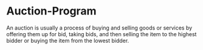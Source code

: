 # Auction-Program
An auction is usually a process of buying and selling goods or services by offering them up for bid, taking bids, and then selling the item to the highest bidder or buying the item from the lowest bidder.
